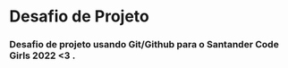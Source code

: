 # Desafio de Projeto

### Desafio de projeto usando Git/Github para o Santander Code Girls 2022 <3 .
